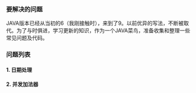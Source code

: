 ### 要解决的问题
JAVA版本已经从当初的6（我刚接触时），来到了9。以前优异的写法，不断被取代。为了与时俱进，学习更新的知识，作为一个JAVA菜鸟，准备收集和整理一些常见问题及代码。

### 问题列表
#### 1. 日期处理
#### 2. 并发加法器